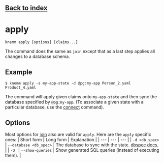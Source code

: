## [Back to index](index.md)

# apply

```
knemm apply [options] [claims...]
```

The command does the same as `join` except that as a last step applies all changes to a
database schema. 

## Example
```
$ knemm apply -s my-app-state -d @pg:my-app Person_2.yaml Product_4.yaml 
```

The command will apply given claims onto `my-app-state` and then sync the database specified
by `@pg:my-app`. (To associate a given state with a particular database, use 
the [connect](connect.md) command).

## Options

Most options for [join](join.md) also are valid for `apply`. Here are the `apply` specific ones: 
| Short form | Long form | Explanation | 
| --- | --- | --- | 
| `-d <db_spec>` | `--database <db_spec>` | The database to sync with the state. [dbspec docs.](dbspec.md) | 
| `-Q ` | `--show-queries` | Show generated SQL queries (instead of executing them). |


